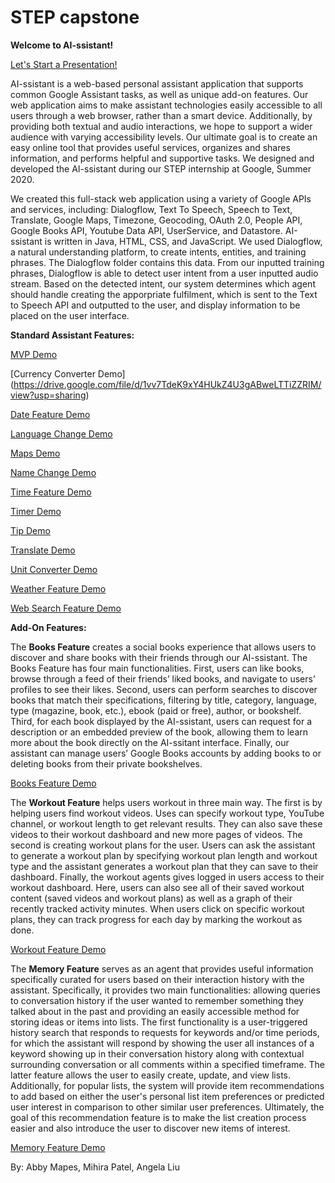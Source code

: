 # STEP capstone

**Welcome to AI-ssistant!**

[Let's Start a Presentation!](https://drive.google.com/file/d/14-kxNo-px6-BjpMXyMRoJf6IbeqmbsY2/view?usp=sharing)

AI-ssistant is a web-based personal assistant application that supports common Google Assistant tasks, as well as unique add-on features. Our web application aims to make assistant technologies easily accessible to all users through a web browser, rather than a smart device. Additionally, by providing both textual and audio interactions, we hope to support a wider audience with varying accessibility levels. Our ultimate goal is to create an easy online tool that provides useful services, organizes and shares information, and performs helpful and supportive tasks. We designed and developed the AI-ssistant during our STEP internship at Google, Summer 2020.

We created this full-stack web application using a variety of Google APIs and services, including: Dialogflow, Text To Speech, Speech to Text, Translate, Google Maps, Timezone, Geocoding, OAuth 2.0, People API, Google Books API, Youtube Data API, UserService, and Datastore. AI-ssistant is written in Java, HTML, CSS, and JavaScript. We used Dialogflow, a natural understanding platform, to create intents, entities, and training phrases. The Dialogflow folder contains this data. From our inputted training phrases, Dialogflow is able to detect user intent from a user inputted audio stream. Based on the detected intent, our system determines which agent should handle creating the apporpriate fulfilment, which is sent to the Text to Speech API and outputted to the user, and display information to be placed on the user interface.


**Standard Assistant Features:**

[MVP Demo](https://drive.google.com/file/d/1Z4b51Q4gQNconXoqCp40vSlvPqqmQnIr/view?usp=sharing)

[Currency Converter Demo] (https://drive.google.com/file/d/1vv7TdeK9xY4HUkZ4U3gABweLTTiZZRIM/view?usp=sharing)

[Date Feature Demo](https://drive.google.com/file/d/1IXy-AIu2iDR3VhrodWOOZVCyZU_WJGww/view?usp=sharing)

[Language Change Demo](https://drive.google.com/file/d/1PVdw4ppLtQXUsprxqGoxdb7pYnmrpAlI/view?usp=sharing)

[Maps Demo](https://drive.google.com/file/d/1zRA-nX9D79xKZZ1vqKPNxZXAEgph1qsf/view?usp=sharing)

[Name Change Demo](https://drive.google.com/file/d/1C7MukFIrGJJVbYyATl1iyr5RtFPOukuW/view?usp=sharing)

[Time Feature Demo](https://drive.google.com/file/d/1-kmvyrTo_TRQU8v8WJIQ5dR7_1plZzi2/view?usp=sharing)

[Timer Demo](https://drive.google.com/file/d/15HQN-ZJMxnCwONlNKTP_VWLe98I1JdqP/view?usp=sharing)

[Tip Demo](https://drive.google.com/file/d/1yCsl45LGFGwegbnvi_d7vzBsfBUbQGe2/view?usp=sharing)

[Translate Demo](https://drive.google.com/file/d/1SacV1KONbigi_tAvm8CEJbfk3v3LR9q5/view?usp=sharing)

[Unit Converter Demo](https://drive.google.com/file/d/11BBjnG28tKJovYAXmte3cRwSfj56JHjG/view?usp=sharing)

[Weather Feature Demo](https://drive.google.com/file/d/1icfUNumgtVbamJtELaAaEoDluTUMCsxw/view?usp=sharing)

[Web Search Feature Demo](https://drive.google.com/file/d/1ipHydTNTZSpYnZpHDiSj15iwlMtyys2D/view?usp=sharing)


**Add-On Features:**

The **Books Feature** creates a social books experience that allows users to discover and share books with their friends through our AI-ssistant. The Books Feature has four main functionalities. First, users can like books, browse through a feed of their friends’ liked books, and navigate to users’ profiles to see their likes. Second, users can perform searches to discover books that match their specifications, filtering by title, category, language, type (magazine, book, etc.), ebook (paid or free), author, or bookshelf. Third, for each book displayed by the AI-ssistant, users can request for a description or an embedded preview of the book, allowing them to learn more about the book directly on the AI-ssitant interface. Finally, our assistant can manage users’ Google Books accounts by adding books to or deleting books from their private bookshelves.

[Books Feature Demo](https://drive.google.com/file/d/1tUzpzXgt7OvJrJtQSi9VyRZD95snOUja/view?usp=sharing)

The **Workout Feature** helps users workout in three main way. The first is by helping users find workout videos. Uses can specify workout type, YouTube channel, or workout length to get relevant results. They can also save these videos to their workout dashboard and new more pages of videos. The second is creating workout plans for the user. Users can ask the assistant to generate a workout plan by specifying workout plan length and workout type and the assistant generates a workout plan that they can save to their dashboard. Finally, the workout agents gives logged in users access to their workout dashboard. Here, users can also see all of their saved workout content (saved videos and workout plans) as well as a graph of their recently tracked activity minutes. When users click on specific workout plans, they can track progress for each day by marking the workout as done.

[Workout Feature Demo](https://drive.google.com/file/d/1C6QG1zplKnywT1L89OAn4Xq_uVcidPqN/view?usp=sharing)

The **Memory Feature** serves as an agent that provides useful information specifically curated for users based on their interaction history with the assistant. Specifically, it provides two main functionalities: allowing queries to conversation history if the user wanted to remember something they talked about in the past and providing an easily accessible method for storing ideas or items into lists. The first functionality is a user-triggered history search that responds to requests for keywords and/or time periods, for which the assistant will respond by showing the user all instances of a keyword showing up in their conversation history along with contextual surrounding conversation or all comments within a specified timeframe. The latter feature allows the user to easily create, update, and view lists. Additionally, for popular lists, the system will provide item recommendations to add based on either the user's personal list item preferences or predicted user interest in comparison to other similar user preferences. Ultimately, the goal of this recommendation feature is to make the list creation process easier and also introduce the user to discover new items of interest.

[Memory Feature Demo](https://drive.google.com/file/d/1FJpm9f7twSPh0cESiH6ed1bPoVtsu6Xz/view?usp=sharing)

By: Abby Mapes, Mihira Patel, Angela Liu
